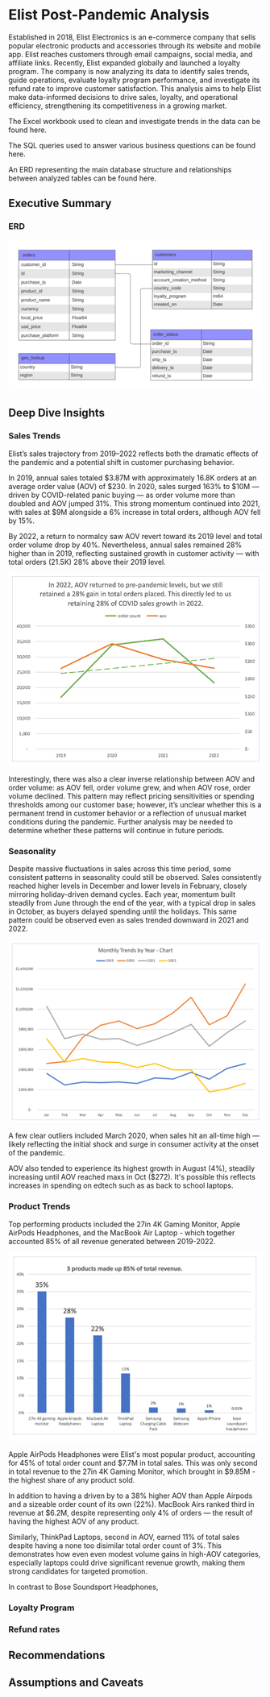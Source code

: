  # Elist Post-Pandemic Analysis

<!-- The real value of portfolio projects lies in your ability to explain them, learn the on-the-job frameworks, and supplement your interviews with proof of the quality of your work - not in simply doing them. 

[] Overview of company history, business model, and goals
[] Explain the “so what” of the project
[] [Define important terminology, metrics, and dimensions 
-->

Established in 2018, Elist Electronics is an e-commerce company that sells popular electronic products and accessories through its website and mobile app. Elist reaches customers through email campaigns, social media, and affiliate links. Recently, Elist expanded globally and launched a loyalty program. The company is now analyzing its data to identify sales trends, guide operations, evaluate loyalty program performance, and investigate its refund rate to improve customer satisfaction. This analysis aims to help Elist make data-informed decisions to drive sales, loyalty, and operational efficiency, strengthening its competitiveness in a growing market.

The Excel workbook used to clean and investigate trends in the data can be found here.

The SQL queries used to answer various business questions can be found here.

An ERD representing the main database structure and relationships between analyzed tables can be found here.

## Executive Summary
<!--  
[] ERD of Dataset
[] High-level overview of findings, explained to non-technical audience 
-->

<!-- Overview of findings in 2-3 sentences

The period from 2019 to 2022 was an eventful one for Elist. In 2019, total annual sales topped out at $3.86 M, but with the onset of the pandemic annual sales for 2020 jumped up an astronomical 163% to $10.15M, reaching all time highs. 96% of this revenue was found to be attributed to 4 products: .... 
-->

### ERD

![ERD - Elist Data](Images/ERD%20-%20Elist%20Data.png)  

## Deep Dive Insights
<!--
(bulleted list, split into sections)
- [ ]  Explain findings in detail, highlighting key trends, anomalies / outliers, and comparisons
- [ ]  Include clean visuals (pivot tables, dashboards, graphs) 
-->

### Sales Trends
Elist’s sales trajectory from 2019–2022 reflects both the dramatic effects of the pandemic and a potential shift in customer purchasing behavior.

In 2019, annual sales totaled $3.87M with approximately 16.8K orders at an average order value (AOV) of $230. In 2020, sales surged 163% to $10M — driven by COVID-related panic buying — as order volume more than doubled and AOV jumped 31%. This strong momentum continued into 2021, with sales at $9M alongside a 6% increase in total orders, although AOV fell by 15%.

By 2022, a return to normalcy saw AOV revert toward its 2019 level and total order volume drop by 40%. Nevertheless, annual sales remained 28% higher than in 2019, reflecting sustained growth in customer activity — with total orders (21.5K) 28% above their 2019 level.


<!-- <p align="center">
  <img src="Images/Order Count is what&apos;s sustaining sales growth post-pandemic.png" 
       style="max-width: 49%; height: auto; display: inline-block; margin-right: 2%;" />
  <img src="Images/AOV vs Order Count.png" 
       style="max-width: 49%; height: auto; display: inline-block;" />
</p>

<p align="center">
  <img src="Images/Order Count is what&apos;s sustaining sales growth post-pandemic.png" 
       style="max-width: 49%; height: auto; display: inline-block; margin-right: 2%;" />
  <img src="Images/AOV vs Order Count.png" 
       style="max-width: 49%; height: auto; display: inline-block;" />
</p>

<p align="center">
  <img src="Images/Order Count is what&apos;s sustaining sales growth post-pandemic.png" 
       style="max-width: 49%; height: auto; display: inline-block; margin-right: 2%;" />
  <img src="Images/AOV vs Order Count.png" 
       style="max-width: 49%; height: auto; display: inline-block;" />
</p>
-->
![Post-Pandemic Sales Growth](Images/Order%20Count%20is%20what's%20sustaining%20sales%20growth%20post-pandemic.png)

Interestingly, there was also a clear inverse relationship between AOV and order volume: as AOV fell, order volume grew, and when AOV rose, order volume declined. This pattern may reflect pricing sensitivities or spending thresholds among our customer base; however, it’s unclear whether this is a permanent trend in customer behavior or a reflection of unusual market conditions during the pandemic. Further analysis may be needed to determine whether these patterns will continue in future periods.


### Seasonality
Despite massive fluctuations in sales across this time period, some consistent patterns in seasonality could still be observed. Sales consistently reached higher levels in December and lower levels in February, closely mirroring holiday-driven demand cycles. Each year, momentum built steadily from June through the end of the year, with a typical drop in sales in October, as buyers delayed spending until the holidays. This same pattern could be observed even as sales trended downward in 2021 and 2022.

![Monthly Trends by Year](Images/Monthly%20Trends%20by%20Year%20-%20Chart.png) 

A few clear outliers included March 2020, when sales hit an all-time high — likely reflecting the initial shock and surge in consumer activity at the onset of the pandemic. 

AOV also tended to experience its highest growth in August (4%), steadily increasing until AOV reached maxs in Oct ($272). It's possible this reflects increases in spending on edtech such as as back to school laptops. 



### Product Trends
Top performing products included the 27in 4K Gaming Monitor, Apple AirPods Headphones, and the MacBook Air Laptop - which together accounted 85% of all revenue generated between 2019-2022. 

![85% of Sales](Images/3%20Products.png) 

Apple AirPods Headphones were Elist's most popular product, accounting for 45% of total order count and $7.7M in total sales. This was only second in total revenue to the 27in 4K Gaming Monitor, which brought in $9.85M - the highest share of any product sold. 

In addition to having a driven by to a 38% higher AOV than Apple Airpods and a sizeable order count of its own (22%). MacBook Airs ranked third in revenue at $6.2M, despite representing only 4% of orders — the result of having the highest AOV of any product. 

Similarly, ThinkPad Laptops, second in AOV, earned 11% of total sales despite having a none too disimilar total order count of 3%. This demonstrates how even even modest volume gains in high-AOV categories, especially laptops could drive significant revenue growth, making them strong candidates for targeted promotion.

In contrast to Bose Soundsport Headphones,



### Loyalty Program


### Refund rates


## Recommendations 
<!--
(bulleted list, split into sections)
[] Give guidance on areas to further investigate and changes to make based on your findings
[] Bring in company context by mentioning which teams these recommendations apply to
-->

## Assumptions and Caveats
<!--
(bullets)
[] List any assumptions you made throughout the project or caveats about data issues
>




